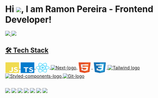 <h1> Hi <img src="https://raw.githubusercontent.com/kaueMarques/kaueMarques/master/hi.gif" width="30px"/>, I am Ramon Pereira - Frontend Developer!</h1>
<div>
  <a href="https://github.com/RamonPereira88">
  <img height="160em" src="https://github-readme-stats.vercel.app/api?username=RamonPereira88&show_icons=true&theme=tokyonight&include_all_commits=true&count_private=true"/>
  <img height="160em" src="https://github-readme-stats.vercel.app/api/top-langs/?username=RamonPereira88&layout=compact&langs_count=7&theme=tokyonight"/>
</div>
  
## 🛠  Tech Stack
<div style="display: inline_block">
  <img align="center" alt="Javascript-logo" height="35" width="45" src="https://raw.githubusercontent.com/devicons/devicon/master/icons/javascript/javascript-plain.svg">
  <img align="center" alt="Typescript-logo" height="35" width="45" src="https://raw.githubusercontent.com/devicons/devicon/master/icons/typescript/typescript-plain.svg">
  <img align="center" alt="React-logo" height="35" width="45" src="https://raw.githubusercontent.com/devicons/devicon/master/icons/react/react-original.svg" />
  <img align="center" alt="Next-logo" height="40" width="45" src="https://cdn.jsdelivr.net/gh/devicons/devicon/icons/nextjs/nextjs-original-wordmark.svg" />
  <img align="center" alt="HTML5 Logo" height="35" width="45" src="https://raw.githubusercontent.com/devicons/devicon/master/icons/html5/html5-original.svg" />
  <img align="center" alt="CSS-logo" height="35" width="45" src="https://raw.githubusercontent.com/devicons/devicon/master/icons/css3/css3-original.svg" />
  <img align="center" alt="Tailwind logo" height="35" width="45" src="https://cdn.jsdelivr.net/gh/devicons/devicon/icons/tailwindcss/tailwindcss-original-wordmark.svg" />
  <img align="center" alt="Styled-components-logo" height="35" width="35" src="https://www.styled-components.com/atom.png" />
  <img align="center" alt="Git-logo" height="35" width="45" src="https://cdn.jsdelivr.net/gh/devicons/devicon/icons/git/git-original.svg" />
</div>
  
  ##
  
 
<div> 
  <a href="https://www.facebook.com/hugoramon.pereira" target="_blank"><img src="https://img.shields.io/badge/Facebook-1877F2?style=for-the-badge&logo=facebook&logoColor=white" target="_blank"></a>
  <a href="https://www.instagram.com/ramon_pereira_88/" target="_blank"><img src="https://img.shields.io/badge/-Instagram-%23E4405F?style=for-the-badge&logo=instagram&logoColor=white" target="_blank"></a>
  <a href="https://twitter.com/RamonPerTech" target="_blank"><img src="https://img.shields.io/badge/Twitter-1DA1F2?style=for-the-badge&logo=twitter&logoColor=white" target="_blank"></a>
  <a href="https://www.linkedin.com/in/ramon-pereira88" target="_blank"><img src="https://img.shields.io/badge/-LinkedIn-%230077B5?style=for-the-badge&logo=linkedin&logoColor=white" target="_blank"></a> 
  <a href = "mailto:ramone.techie@gmail.com"><img src="https://img.shields.io/badge/-Gmail-%23333?style=for-the-badge&logo=gmail&logoColor=white" target="_blank"></a>
    <a href="https://stackoverflow.com/users/10734990/ramon-pereira" target="_blank"><img src="https://img.shields.io/badge/Stack_Overflow-FE7A16?style=for-the-badge&logo=stack-overflow&logoColor=white" target="_blank"></a>
  <a href="https://t.me/Ramon_Pereira88" target="_blank"><img src="https://img.shields.io/badge/Telegram-2CA5E0?style=for-the-badge&logo=telegram&logoColor=white" target="_blank"></a>
</div>

